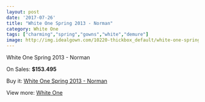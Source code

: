 ```yaml
---
layout: post
date: '2017-07-26'
title: "White One Spring 2013 - Norman"
category: White One
tags: ["charming","spring","gowns","white","demure"]
image: http://img.idealgown.com/10220-thickbox_default/white-one-spring-2013-norman.jpg
---
```

White One Spring 2013 - Norman

On Sales: **$153.495**
<a href="https://www.idealgown.com/en/white-one/4207-white-one-spring-2013-norman.html"><amp-img layout="responsive" width="600" height="600" src="//img.idealgown.com/10220-thickbox_default/white-one-spring-2013-norman.jpg" alt="White One Spring 2013 - Norman 0" /></a>
<a href="https://www.idealgown.com/en/white-one/4207-white-one-spring-2013-norman.html"><amp-img layout="responsive" width="600" height="600" src="//img.idealgown.com/10222-thickbox_default/white-one-spring-2013-norman.jpg" alt="White One Spring 2013 - Norman 1" /></a>
<a href="https://www.idealgown.com/en/white-one/4207-white-one-spring-2013-norman.html"><amp-img layout="responsive" width="600" height="600" src="//img.idealgown.com/10221-thickbox_default/white-one-spring-2013-norman.jpg" alt="White One Spring 2013 - Norman 2" /></a>

Buy it: [White One Spring 2013 - Norman](https://www.idealgown.com/en/white-one/4207-white-one-spring-2013-norman.html "White One Spring 2013 - Norman")

View more: [White One](https://www.idealgown.com/en/49-white-one "White One")